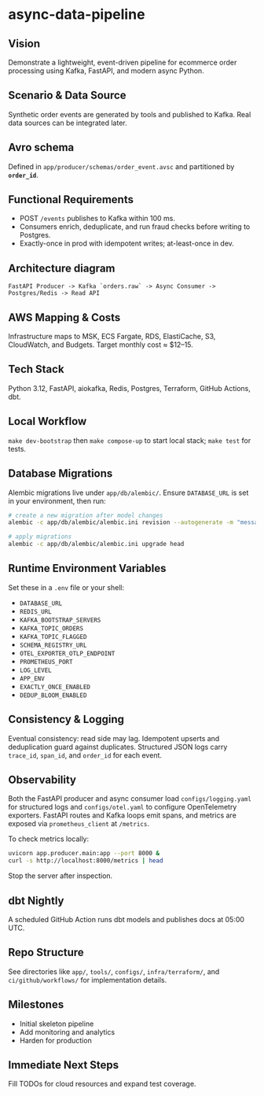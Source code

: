 # async-data-pipeline

## Vision
Demonstrate a lightweight, event-driven pipeline for ecommerce order processing using Kafka, FastAPI, and modern async Python.

## Scenario & Data Source
Synthetic order events are generated by tools and published to Kafka. Real data sources can be integrated later.

## Avro schema
Defined in `app/producer/schemas/order_event.avsc` and partitioned by **`order_id`**.

## Functional Requirements
- POST `/events` publishes to Kafka within 100 ms.
- Consumers enrich, deduplicate, and run fraud checks before writing to Postgres.
- Exactly-once in prod with idempotent writes; at-least-once in dev.

## Architecture diagram
```
FastAPI Producer -> Kafka `orders.raw` -> Async Consumer -> Postgres/Redis -> Read API
```

## AWS Mapping & Costs
Infrastructure maps to MSK, ECS Fargate, RDS, ElastiCache, S3, CloudWatch, and Budgets. Target monthly cost ≈ $12–15.

## Tech Stack
Python 3.12, FastAPI, aiokafka, Redis, Postgres, Terraform, GitHub Actions, dbt.

## Local Workflow
`make dev-bootstrap` then `make compose-up` to start local stack; `make test` for tests.

## Database Migrations
Alembic migrations live under `app/db/alembic/`. Ensure `DATABASE_URL` is set in your environment, then run:

```bash
# create a new migration after model changes
alembic -c app/db/alembic/alembic.ini revision --autogenerate -m "message"

# apply migrations
alembic -c app/db/alembic/alembic.ini upgrade head
```

## Runtime Environment Variables
Set these in a `.env` file or your shell:

- `DATABASE_URL`
- `REDIS_URL`
- `KAFKA_BOOTSTRAP_SERVERS`
- `KAFKA_TOPIC_ORDERS`
- `KAFKA_TOPIC_FLAGGED`
- `SCHEMA_REGISTRY_URL`
- `OTEL_EXPORTER_OTLP_ENDPOINT`
- `PROMETHEUS_PORT`
- `LOG_LEVEL`
- `APP_ENV`
- `EXACTLY_ONCE_ENABLED`
- `DEDUP_BLOOM_ENABLED`

## Consistency & Logging
Eventual consistency: read side may lag. Idempotent upserts and deduplication guard against duplicates. Structured JSON logs carry `trace_id`, `span_id`, and `order_id` for each event.

## Observability
Both the FastAPI producer and async consumer load `configs/logging.yaml` for structured logs and `configs/otel.yaml` to configure OpenTelemetry exporters. FastAPI routes and Kafka loops emit spans, and metrics are exposed via `prometheus_client` at `/metrics`.

To check metrics locally:

```bash
uvicorn app.producer.main:app --port 8000 &
curl -s http://localhost:8000/metrics | head
```

Stop the server after inspection.

## dbt Nightly
A scheduled GitHub Action runs dbt models and publishes docs at 05:00 UTC.

## Repo Structure
See directories like `app/`, `tools/`, `configs/`, `infra/terraform/`, and `ci/github/workflows/` for implementation details.

## Milestones
- Initial skeleton pipeline
- Add monitoring and analytics
- Harden for production

## Immediate Next Steps
Fill TODOs for cloud resources and expand test coverage.
